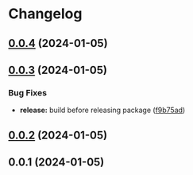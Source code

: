 # Changelog

## [0.0.4](https://github.com/henryhale/mathflow/compare/v0.0.3...v0.0.4) (2024-01-05)

## [0.0.3](https://github.com/henryhale/mathflow/compare/v0.0.2...v0.0.3) (2024-01-05)


### Bug Fixes

* **release:** build before releasing package ([f9b75ad](https://github.com/henryhale/mathflow/commit/f9b75adcede4eddf5c947363cc05bfa80d5e377a))

## [0.0.2](https://github.com/henryhale/mathflow/compare/v0.0.1...v0.0.2) (2024-01-05)

## 0.0.1 (2024-01-05)
